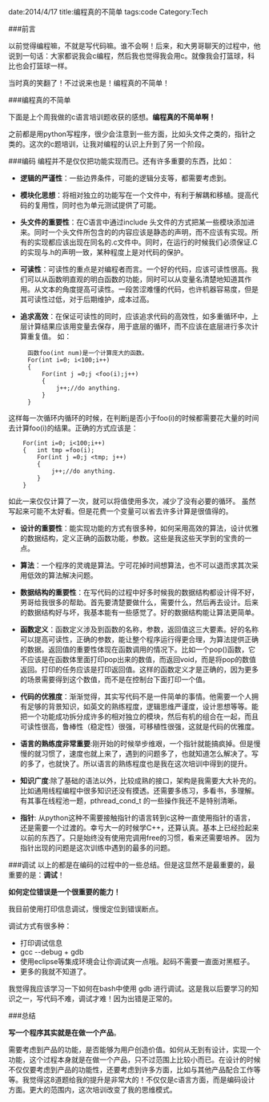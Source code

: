 date:2014/4/17
title:编程真的不简单
tags:code
Category:Tech

###前言

以前觉得编程嘛，不就是写代码嘛。谁不会啊！后来，和大男哥聊天的过程中，他说到一句话：大家都说我会c编程，然后我也觉得我会用c。就像我会打篮球，科比也会打篮球一样。

当时真的笑翻了！不过说来也是！编程真的不简单！

###编程真的不简单

下面是上个周我做的c语言培训题收获的感想。**编程真的不简单啊！**

之前都是用python写程序，很少会注意到一些方面，比如头文件之类的，指针之类的。这次的c题培训，让我对编程的认识上升到了另一个阶段。


###编码
编程并不是仅仅把功能实现而已。还有许多重要的东西，比如：

* **逻辑的严谨性**：一些边界条件，可能的逻辑分支等，都需要考虑到。

* **模块化思想**：将相对独立的功能写在一个文件中，有利于解耦和移植。提高代码的复用性，同时也为单元测试提供了可能。

* **头文件的重要性**：在C语言中通过include 头文件的方式把某一些模块添加进来。同时一个头文件所包含的的内容应该是静态的声明，而不应该有实现。所有的实现都应该出现在同名的.c文件中。同时，在运行的时候我们必须保证.C的实现与.h的声明一致，某种程度上是对代码的保护。

* **可读性**：可读性的重点是对编程者而言。一个好的代码，应该可读性很高。我们可以从函数明直观的明白函数的功能，同时可以从变量名清楚地知道其作用。从文本的角度提高可读性。一段苦涩难懂的代码，也许机器容易度，但是其可读性过低，对于后期维护，成本过高。

* **追求高效**：在保证可读性的同时，应该追求代码的高效性，如多重循环中，上层计算结果应该用变量去保存，用于底层的循环，而不应该在底层进行多次计算重复值。
如：

		函数foo(int num)是一个计算庞大的函数。
		For(int i=0; i<100;i++)
		{	
			For(int j =0;j <foo(i);j++)
			{
				j++;//do anything.
			}
		}
这样每一次循环内循环的时候，在判断j是否小于foo(i)的时候都需要花大量的时间去计算foo(i)的结果。正确的方式应该是：

		For(int i=0; i<100;i++)
		{	int tmp =foo(i);
			For(int j =0;j <tmp; j++)
			{
				j++;//do anything.
			}
		}
如此一来仅仅计算了一次，就可以将值使用多次，减少了没有必要的循环。
虽然写起来可能不太好看。但是花费一个变量可以省去许多计算是很值得的。

* **设计的重要性**：能实现功能的方式有很多种，如何采用高效的算法，设计优雅的数据结构，定义正确的函数功能，参数。这些是我这些天学到的宝贵的一点。

* **算法**：一个程序的灵魂是算法。宁可花掉时间想算法，也不可以退而求其次采用低效的算法解决问题。
* **数据结构的重要性**：在写代码的过程中好多时候我的数据结构都设计得不好，男哥给我很多的帮助。首先要清楚要做什么，需要什么，然后再去设计。后来的数据结构好与坏，我基本能有一些感觉了。好的数据结构能让算法更简单。
* **函数定义**：函数定义涉及到函数的名称，参数，返回值这三大要素。好的名称可以提高可读性，正确的参数，能让整个程序运行得更合理，为算法提供正确的数据。返回值的重要性体现在函数调用的情况下。比如一个pop()函数，它不应该是在函数体里面打印pop出来的数值，而返回void，而是将pop的数值返回。打印的任务应该是打印返回值。这样的函数定义才是正确的，因为更多的场景需要得到这个数值，而不是在控制台下面打印一个值。

* **代码的优雅度**：渐渐觉得，其实写代码不是一件简单的事情。他需要一个人拥有足够的背景知识，如英文的熟练程度，逻辑思维严谨度，设计思想等等。能把一个功能成功拆分成许多的相对独立的模块，然后有机的组合在一起，而且可读性很高，鲁棒性（稳定性）很强，可移植性很强，这就是代码的优雅度。

* **语言的熟练度非常重要**:刚开始的时候举步维艰，一个指针就能搞疯掉。但是慢慢的就习惯了，速度也就上来了，遇到的问题多了，也就知道怎么解决了。写的多了，也就快了。所以语言的熟练程度也是我在这次培训中得到的提升。

* **知识广度**:除了基础的语法以外，比较成熟的接口，架构是我需要大大补充的。比如通用线程编程中很多知识还没有摸透。还需要多练习，多看书，多理解。有其事在线程池一题，pthread\_cond\_t 的一些操作我还不是特别清晰。

* **指针**: 从python这种不需要接触指针的语言转到c这种一直使用指针的语言，还是需要一个过渡的。幸亏大一的时候学C++，还算认真。基本上已经捡起来以前的东西了。只是始终没有使用完调用free的习惯，看来还需要培养。 因为指针出现的问题是这次训练中遇到的最多的问题。

###调试
以上的都是在编码的过程中的一些总结。但是这显然不是最重要的，最重要的是：**调试**！

**如何定位错误是一个很重要的能力！**

我目前使用打印信息调试，慢慢定位到错误断点。

调试方式有很多种：

* 打印调试信息
* gcc --debug   + gdb 
* 使用eclipse等集成环境会让你调试爽一点哦。起码不需要一直面对黑框子。
* 更多的我就不知道了。

我觉得我应该学习一下如何在bash中使用 gdb 进行调试。这是我以后要学习的知识之一，写代码不难，调试才难！因为出错是正常的。

###总结

**写一个程序其实就是在做一个产品**。

需要考虑到产品的功能，是否能够为用户创造价值。如何从无到有设计，实现一个功能，这个过程本身就是在做一个产品，只不过范围上比较小而已。在设计的时候不仅仅要考虑到产品的功能性，还要考虑到许多方面，比如与其他产品配合工作等等。我觉得这8道题给我的提升是非常大的！不仅仅是c语言方面，而是编码设计方面。更大的范围内，这次培训改变了我的思维模式。

